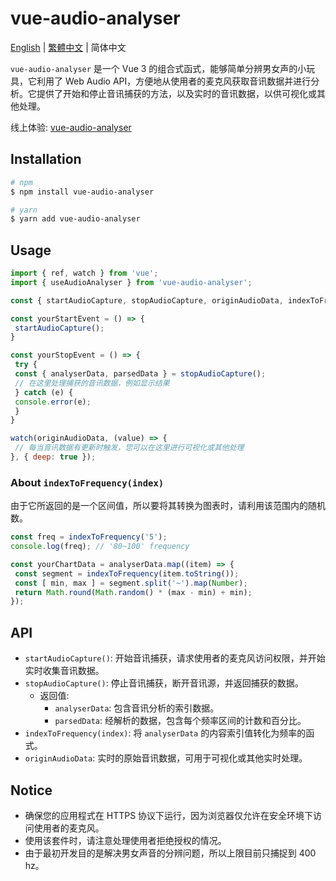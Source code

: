 # vue-audio-analyser

[English](https://github.com/Noahdot/audio-analyser/blob/master/README.md) | [繁體中文](https://github.com/Noahdot/audio-analyser/blob/master/README.zh-TW.md) | 简体中文

`vue-audio-analyser` 是一个 Vue 3 的组合式函式，能够简单分辨男女声的小玩具，它利用了 Web Audio API，方便地从使用者的麦克风获取音讯数据并进行分析。它提供了开始和停止音讯捕获的方法，以及实时的音讯数据，以供可视化或其他处理。

线上体验: [vue-audio-analyser](https://noahdot.github.io/audio-analyser/)

## Installation
```bash
# npm
$ npm install vue-audio-analyser

# yarn
$ yarn add vue-audio-analyser
```

## Usage
```js
import { ref, watch } from 'vue';
import { useAudioAnalyser } from 'vue-audio-analyser';

const { startAudioCapture, stopAudioCapture, originAudioData, indexToFrequency } = useAudioAnalyser();

const yourStartEvent = () => {
 startAudioCapture();
}

const yourStopEvent = () => {
 try {
 const { analyserData, parsedData } = stopAudioCapture();
 // 在这里处理捕获的音讯数据，例如显示结果
 } catch (e) {
 console.error(e);
 }
}

watch(originAudioData, (value) => {
 // 每当音讯数据有更新时触发，您可以在这里进行可视化或其他处理
}, { deep: true });
```

### About `indexToFrequency(index)`
由于它所返回的是一个区间值，所以要将其转换为图表时，请利用该范围内的随机数。
```js
const freq = indexToFrequency('5');
console.log(freq); // '80~100' frequency

const yourChartData = analyserData.map((item) => {
 const segment = indexToFrequency(item.toString());
 const [ min, max ] = segment.split('~').map(Number);
 return Math.round(Math.random() * (max - min) + min);
});
```

## API
- `startAudioCapture()`: 开始音讯捕获，请求使用者的麦克风访问权限，并开始实时收集音讯数据。
- `stopAudioCapture()`: 停止音讯捕获，断开音讯源，并返回捕获的数据。
  - 返回值:
    - `analyserData`: 包含音讯分析的索引数据。
    - `parsedData`: 经解析的数据，包含每个频率区间的计数和百分比。
- `indexToFrequency(index)`: 将 `analyserData` 的内容索引值转化为频率的函式。
- `originAudioData`: 实时的原始音讯数据，可用于可视化或其他实时处理。

## Notice
- 确保您的应用程式在 HTTPS 协议下运行，因为浏览器仅允许在安全环境下访问使用者的麦克风。
- 使用该套件时，请注意处理使用者拒绝授权的情况。
- 由于最初开发目的是解决男女声音的分辨问题，所以上限目前只捕捉到 400 hz。